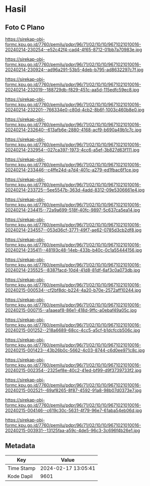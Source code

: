 # Hasil

## Foto C Plano

https://sirekap-obj-formc.kpu.go.id/7760/pemilu/pdpr/96/71/02/10/10/9671021010016-20240214-230254--e52c42f4-cad4-4f65-8712-01bb7a70983e.jpg

https://sirekap-obj-formc.kpu.go.id/7760/pemilu/pdpr/96/71/02/10/10/9671021010016-20240214-230924--ad96a291-53b5-4deb-b795-ad8632297c7f.jpg

https://sirekap-obj-formc.kpu.go.id/7760/pemilu/pdpr/96/71/02/10/10/9671021010016-20240214-232019--188729db-f829-451c-aa5d-115edfc59ec8.jpg

https://sirekap-obj-formc.kpu.go.id/7760/pemilu/pdpr/96/71/02/10/10/9671021010016-20240214-232201--766334e0-c80d-4cb2-8b6f-1003c460b8e0.jpg

https://sirekap-obj-formc.kpu.go.id/7760/pemilu/pdpr/96/71/02/10/10/9671021010016-20240214-232640--613afb6e-2880-4168-acf9-b690a49b1c7c.jpg

https://sirekap-obj-formc.kpu.go.id/7760/pemilu/pdpr/96/71/02/10/10/9671021010016-20240214-232954--027ca397-1973-4cc6-a5ef-3b827d63f111.jpg

https://sirekap-obj-formc.kpu.go.id/7760/pemilu/pdpr/96/71/02/10/10/9671021010016-20240214-233446--c4ffe24d-a7d4-401c-a279-ed1fbac6f1ce.jpg

https://sirekap-obj-formc.kpu.go.id/7760/pemilu/pdpr/96/71/02/10/10/9671021010016-20240214-233725--5ee5547b-363d-4add-8312-09e5306661e4.jpg

https://sirekap-obj-formc.kpu.go.id/7760/pemilu/pdpr/96/71/02/10/10/9671021010016-20240214-234415--72a9a699-518f-40fc-9897-5c637ca5ea14.jpg

https://sirekap-obj-formc.kpu.go.id/7760/pemilu/pdpr/96/71/02/10/10/9671021010016-20240214-234557--053d36cf-3771-49f7-ae62-0785d3cb2df8.jpg

https://sirekap-obj-formc.kpu.go.id/7760/pemilu/pdpr/96/71/02/10/10/9671021010016-20240214-235411--48193c48-14eb-433b-b40c-0c1a55444156.jpg

https://sirekap-obj-formc.kpu.go.id/7760/pemilu/pdpr/96/71/02/10/10/9671021010016-20240214-235525--8387facd-10d4-41d8-81df-6af3c0a073db.jpg

https://sirekap-obj-formc.kpu.go.id/7760/pemilu/pdpr/96/71/02/10/10/9671021010016-20240215-000534--cf2bf8dc-b224-4a20-b70e-2572aff10244.jpg

https://sirekap-obj-formc.kpu.go.id/7760/pemilu/pdpr/96/71/02/10/10/9671021010016-20240215-000715--a1aaeaf8-86e1-418d-9ffc-a0ebaf49a05c.jpg

https://sirekap-obj-formc.kpu.go.id/7760/pemilu/pdpr/96/71/02/10/10/9671021010016-20240215-001252--218a6689-68cc-4cc5-a5cf-b1dcfccb506c.jpg

https://sirekap-obj-formc.kpu.go.id/7760/pemilu/pdpr/96/71/02/10/10/9671021010016-20240215-001423--43b26b0c-5662-4c03-8744-c6d0ee971c8c.jpg

https://sirekap-obj-formc.kpu.go.id/7760/pemilu/pdpr/96/71/02/10/10/9671021010016-20240215-002354--2325ef8e-40c2-41ed-bf99-d9f3739733f2.jpg

https://sirekap-obj-formc.kpu.go.id/7760/pemilu/pdpr/96/71/02/10/10/9671021010016-20240215-002521--69af8265-8f87-4592-91a8-98b07d0373e7.jpg

https://sirekap-obj-formc.kpu.go.id/7760/pemilu/pdpr/96/71/02/10/10/9671021010016-20240215-004146--c619c30c-5631-4f79-96e7-61aba54eb06d.jpg

https://sirekap-obj-formc.kpu.go.id/7760/pemilu/pdpr/96/71/02/10/10/9671021010016-20240215-003931--13125faa-a59c-4de5-96c3-3c696f4b26e1.jpg


## Metadata

| Key        | Value               |
| ---------- | ------------------- |
| Time Stamp | 2024-02-17 13:05:41 |
| Kode Dapil | 9601                |



